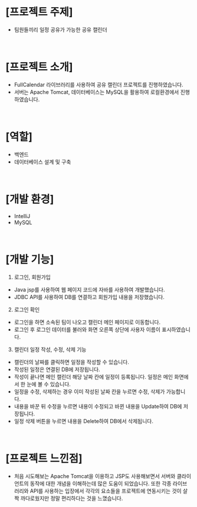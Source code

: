 # [프로젝트 주제]
- 팀원들끼리 일정 공유가 가능한 공유 캘린더
<br>

# [프로젝트 소개] 
- FullCalendar 라이브러리를 사용하여 공유 캘린더 프로젝트를 진행하였습니다.
- 서버는 Apache Tomcat, 데이터베이스는 MySQL을 활용하여 로컬환경에서 진행하였습니다.
<br>

# [역할] 
- 백엔드
- 데이터베이스 설계 및 구축
<br>

# [개발 환경]
- IntelliJ
- MySQL
<br>

# [개발 기능]
1. 로그인, 회원가입
- Java jsp를 사용하여 웹 페이지 코드에 자바를 사용하여 개발했습니다.
- JDBC API를 사용하여 DB를 연결하고 회원가입 내용을 저장했습니다.


2. 로그인 확인
- 로그인을 하면 소속된 팀이 나오고 캘린더 메인 페이지로 이동합니다.
- 로그인 후 로그인 데이터를 불러와 화면 오른쪽 상단에 사용자 이름이 표시하였습니다.


3. 캘린더 일정 작성, 수정, 삭제 기능
- 캘린더의 날짜를 클릭하면 일정을 작성할 수 있습니다.
- 작성된 일정은 연결된 DB에 저장됩니다.
- 작성이 끝나면 메인 캘린더 해당 날짜 칸에 일정이 등록됩니다. 일정은 메인 화면에서 한 눈에 볼 수 있습니다.
- 일정을 수정, 삭제하는 경우 이미 작성된 날짜 칸을 누르면 수정, 삭제가 가능합니다.
- 내용을 바꾼 뒤 수정을 누르면 내용이 수정되고 바뀐 내용을 Update하여 DB에 저장됩니다.
- 일정 삭제 버튼을 누르면 내용을 Delete하여 DB에서 삭제됩니다.
<br>

# [프로젝트 느낀점]
- 처음 시도해보는 Apache Tomcat을 이용하고 JSP도 사용해보면서 서버와 클라이언트의 동작에 대한 개념을 이해하는데 많은 도움이 되었습니다. 또한 각종 라이브러리와 API를 사용하는 입장에서 각각의 요소들을 프로젝트에 연동시키는 것이 살짝 까다로웠지만 정말 편리하다는 것을 느꼈습니다.
